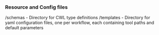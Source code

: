 ### Resource and Config files

/schemas - Directory for CWL type definitions
/templates - Directory for yaml configuration files, one per workflow, each containing tool paths and default parameters